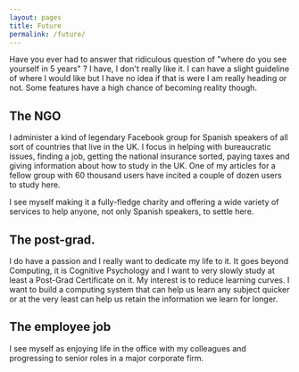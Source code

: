```yaml
---
layout: pages
title: Future
permalink: /future/
---
```

Have you ever had to answer that ridiculous question of "where do you see yourself in 5 years" ? I have, I don't really like it. I can have a slight guideline of where I would like but I have no idea if that is were I am really heading or not. Some features have a high chance of becoming reality though.

## The NGO
I administer a kind of legendary Facebook group for Spanish speakers of all sort of countries that live in the UK. I focus in helping with bureaucratic issues, finding a job, getting the national insurance sorted, paying taxes and giving information about how to study in the UK. One of my articles for a fellow group with 60 thousand users have incited a couple of dozen users to study here.

I see myself making it a fully-fledge charity and offering a wide variety of services to help anyone, not only Spanish speakers, to settle here.

## The post-grad.
I do have a passion and I really want to dedicate my life to it. It goes beyond Computing, it is Cognitive Psychology and I want to very slowly study at least a Post-Grad Certificate on it. My interest is to reduce learning curves. I want to build a computing system that can help us learn any subject quicker or at the very least can help us retain the information we learn for longer.

## The employee job
I see myself as enjoying life in the office with my colleagues and progressing to senior roles in a major corporate firm.
